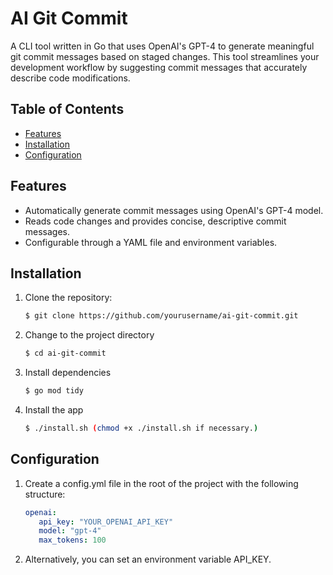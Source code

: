 # AI Git Commit

A CLI tool written in Go that uses OpenAI's GPT-4 to generate meaningful git commit messages based on staged changes. This tool streamlines your development workflow by suggesting commit messages that accurately describe code modifications.

## Table of Contents

- [Features](#features)
- [Installation](#installation)
- [Configuration](#configuration)

## Features

- Automatically generate commit messages using OpenAI's GPT-4 model.
- Reads code changes and provides concise, descriptive commit messages.
- Configurable through a YAML file and environment variables.

## Installation

1. Clone the repository:

   ```bash
   $ git clone https://github.com/yourusername/ai-git-commit.git
   ```

2. Change to the project directory

   ```bash
   $ cd ai-git-commit
   ```

3. Install dependencies

   ```bash
   $ go mod tidy
   ```

4. Install the app

   ```bash
   $ ./install.sh (chmod +x ./install.sh if necessary.)
   ```

## Configuration

1. Create a config.yml file in the root of the project with the following structure:
   ```yml
   openai:
      api_key: "YOUR_OPENAI_API_KEY"
      model: "gpt-4"
      max_tokens: 100
   ```

2. Alternatively, you can set an environment variable API_KEY.
